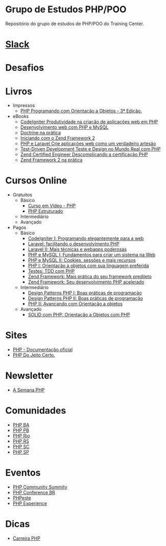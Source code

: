 # Grupo de Estudos PHP/POO

Repositório do grupo de estudos de PHP/POO do Training Center.

# [Slack](https://ctgroups.herokuapp.com/)

# Desafios

# Livros

- Impressos   
    - [PHP Programando com Orientação a Objetos - 3ª Edição.](https://novatec.com.br/livros/php-orientacao-objetos-3ed/)
- eBooks
    - [CodeIgniter Produtividade na criação de aplicações web em PHP](https://www.casadocodigo.com.br/products/livro-code-igniter)
    - [Desenvolvimento web com PHP e MySQL ](https://www.casadocodigo.com.br/products/livro-php-mysql)
    - [Doctrine na prática](https://leanpub.com/doctrine-na-pratica)
    - [Iniciando com o Zend Framework 2](https://leanpub.com/iniciando-zf2)
    - [PHP e Laravel Crie aplicações web como um verdadeiro artesão](https://www.casadocodigo.com.br/products/livro-laravel-php)
    - [Test-Driven Development Teste e Design no Mundo Real com PHP](https://www.casadocodigo.com.br/products/livro-tdd-php)
    - [Zend Certified Engineer Descomplicando a certificação PHP](https://www.casadocodigo.com.br/products/livro-certificacao-php)
    - [Zend Framework 2 na prática](https://leanpub.com/zend-framework2-na-pratica)

# Cursos Online

- Gratuitos
    - Básico
        - [Curso em Vídeo - PHP](https://www.youtube.com/watch?v=F7KzJ7e6EAc&list=PLHz_AreHm4dm4beCCCmW4xwpmLf6EHY9k)
        - [PHP Estruturado](https://www.schoolofnet.com/curso-php-basico/)
    - Intermediário
    - Avançado
- Pagos
    - Básico
        - [CodeIgniter I: Programando elegantemente para a web](https://www.alura.com.br/curso-online-codeigniter)
        - [Laravel: facilitando o desenvolvimento PHP](https://www.alura.com.br/curso-online-laravel)
        - [Laravel II: Mais técnicas e webapps poderosas](https://www.alura.com.br/curso-online-laravel-2)
        - [PHP e MySQL I: Fundamentos para criar um sistema na Web](https://www.alura.com.br/curso-online-php-mysql-e-fundamentos-da-web)
        - [PHP e MySQL II: Cookies, sessões e mais recursos](https://www.alura.com.br/curso-online-php-mysql-e-fundamentos-da-web-parte-2)
        - [PHP I: Orientação a objetos com sua linguagem preferida](https://www.alura.com.br/curso-online-php-oo-1)
        - [Testes: TDD com PHP](https://www.alura.com.br/curso-online-testes-com-php-unit)
        - [Zend Framework: Mais prática do seu framework predileto](https://www.alura.com.br/curso-online-php-com-zend-framework-parte-1)
        - [Zend Framework: Seu desenvolvimento PHP acelerado](https://www.alura.com.br/curso-online-php-com-zend-framework-parte-2)
    - Intermediário
        - [Design Patterns PHP I: Boas práticas de programação](https://www.alura.com.br/curso-online-design-pattern-php)
        - [Design Patterns PHP II: Boas práticas de programação](https://www.alura.com.br/curso-online-design-patterns-php-2)
        - [PHP II: Avançando com Orientação a objetos ](https://www.alura.com.br/curso-online-php-oo-2) 
    - Avançado
        - [SOLID com PHP: Orientação a Objetos com PHP](https://www.alura.com.br/curso-online-orientacao-a-objetos-avancada-e-principios-solid-php)

# Sites

- [PHP - Documentação oficial](http://php.net/)
- [PHP Do Jeito Certo.](http://br.phptherightway.com/)

# Newsletter

- [A Semana PHP](http://asemanaphp.com.br/)

# Comunidades

- [PHP BA](http://phpba.com.br/)
- [PHP PB](http://php-pb.net/)
- [PHP Rio](http://phprio.org/)
- [PHP RS](http://www.phprs.com.br/)
- [PHP SC](http://www.phpsc.com.br/)
- [PHP SP](http://phpsp.org.br/)

# Eventos

- [PHP Community Summity](https://eventos.locaweb.com.br/eventos-anteriores/php-community-summit-by-locaweb/)
- [PHP Conference BR](http://phpconference.com.br/)
- [PHPeste](https://phpeste.net/)
- [PHP Experience](https://phpexperience2017.imasters.com.br/)

# Dicas

 - [Carreira PHP](https://github.com/abraphp/CarreiraPHP)
